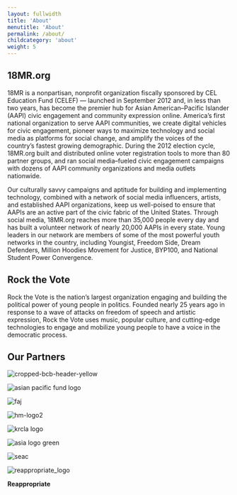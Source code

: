 ```yaml
---
layout: fullwidth
title: 'About'
menutitle: 'About'
permalink: /about/
childcategory: 'about'
weight: 5
---
```


## 18MR.org

18MR is a nonpartisan, nonprofit organization fiscally sponsored by CEL Education Fund (CELEF) — launched in September 2012 and, in less than two years, has become the premier hub for Asian American–Pacific Islander (AAPI) civic engagement and community expression online. America’s first national organization to serve AAPI communities, we create digital vehicles for civic engagement, pioneer ways to maximize technology and social media as platforms for social change, and amplify the voices of the country’s fastest growing demographic. During the 2012 election cycle, 18MR.org built and distributed online voter registration tools to more than 80 partner groups, and ran social media–fueled civic engagement campaigns with dozens of AAPI community organizations and media outlets nationwide.

Our culturally savvy campaigns and aptitude for building and implementing technology, combined with a network of social media influencers, artists, and established AAPI organizations, keep us well-poised to ensure that AAPIs are an active part of the civic fabric of the United States. Through social media, 18MR.org reaches more than 35,000 people every day and has built a volunteer network of nearly 20,000 AAPIs in every state. Young leaders in our network are members of some of the most powerful youth networks in the country, including Youngist, Freedom Side, Dream Defenders, Million Hoodies Movement for Justice, BYP100, and National Student Power Convergence.

## Rock the Vote

Rock the Vote is the nation’s largest organization engaging and building the political power of young people in politics. Founded nearly 25 years ago in response to a wave of attacks on freedom of speech and artistic expression, Rock the Vote uses music, popular culture, and cutting-edge technologies to engage and mobilize young people to have a voice in the democratic process.

## Our Partners

![cropped-bcb-header-yellow](https://cloud.githubusercontent.com/assets/8837586/4464543/83f7f9dc-48d4-11e4-8cc6-2de41a702b87.jpg)

![asian pacific fund logo](https://cloud.githubusercontent.com/assets/8837586/4580681/b4dde484-4fd8-11e4-9abd-58f736e51f40.jpg)

![faj](https://cloud.githubusercontent.com/assets/8837586/4580775/b54f5352-4fd9-11e4-9a2c-62217a401242.jpg)

![hm-logo2](https://cloud.githubusercontent.com/assets/8837586/4580812/2ea40a86-4fda-11e4-9904-c61caa2c4161.png)

![krcla logo](https://cloud.githubusercontent.com/assets/8837586/4580826/5dc30718-4fda-11e4-95e8-7af81087faa9.jpg)

![asia logo green](https://cloud.githubusercontent.com/assets/8837586/4580974/90f54b18-4fdb-11e4-9bf5-d384f70add4d.jpg)

![seac](https://cloud.githubusercontent.com/assets/8837586/4580990/be4e6ca2-4fdb-11e4-9f81-fc1481bbd7e2.jpg)

![reappropriate_logo](https://cloud.githubusercontent.com/assets/8837586/4551861/eef8abac-4e77-11e4-96f4-709f542b12df.jpg)

**Reappropriate**
